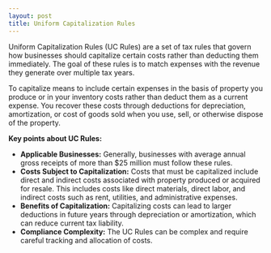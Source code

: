 ```yaml
---
layout: post
title: Uniform Capitalization Rules
---
```

 
 Uniform Capitalization Rules (UC Rules) are a set of tax rules that govern how businesses should capitalize certain costs rather than deducting them immediately. The goal of these rules is to match expenses with the revenue they generate over multiple tax years.

To capitalize means to include certain expenses in the basis of property you produce or in your inventory costs rather than deduct them as a current expense. You recover these costs through deductions for depreciation, amortization, or cost of goods sold when you use, sell, or otherwise dispose of the property.

**Key points about UC Rules:**

* **Applicable Businesses:** Generally, businesses with average annual gross receipts of more than $25 million must follow these rules.
* **Costs Subject to Capitalization:** Costs that must be capitalized include direct and indirect costs associated with property produced or acquired for resale. This includes costs like direct materials, direct labor, and indirect costs such as rent, utilities, and administrative expenses.
* **Benefits of Capitalization:** Capitalizing costs can lead to larger deductions in future years through depreciation or amortization, which can reduce current tax liability.
* **Compliance Complexity:** The UC Rules can be complex and require careful tracking and allocation of costs.
